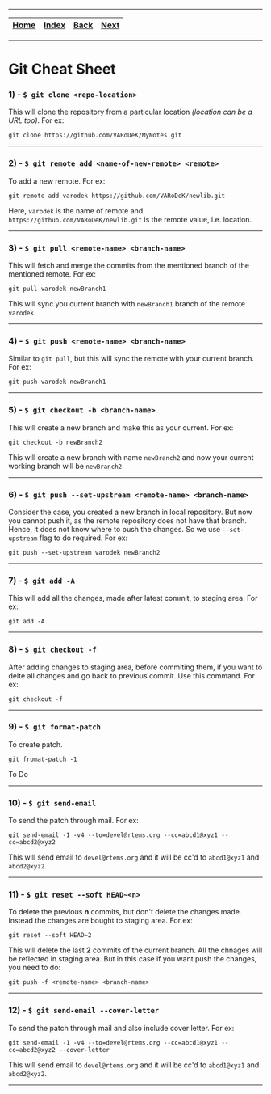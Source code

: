 
---

| [Home](/README.md) | [Index](./README.md) | [Back](./README.md) | [Next](../Linux/README.md) |
| :---: | :---: | :---: | :---: |

---

# Git Cheat Sheet

### 1) - `$ git clone <repo-location>`
This will clone the repository from a particular location _(location can be a URL too)_. For ex:

```shell
git clone https://github.com/VARoDeK/MyNotes.git
```

---

### 2) - `$ git remote add <name-of-new-remote> <remote>`
To add a new remote. For ex:

```shell
git remote add varodek https://github.com/VARoDeK/newlib.git
```

Here, `varodek` is the name of remote and `https://github.com/VARoDeK/newlib.git` is the remote value, i.e. location.

---

### 3) - `$ git pull <remote-name> <branch-name>`

This will fetch and merge the commits from the mentioned branch of the mentioned remote. For ex:

```shell
git pull varodek newBranch1
```

This will sync you current branch with `newBranch1` branch of the remote `varodek`.

---

### 4) - `$ git push <remote-name> <branch-name>`
Similar to `git pull`, but this will sync the remote with your current branch. For ex:

```shell
git push varodek newBranch1
```

---

### 5) - `$ git checkout -b <branch-name>`
This will create a new branch and make this as your current. For ex:

```shell
git checkout -b newBranch2
```

This will create a new branch with name `newBranch2` and now your current working branch will be `newBranch2`.

---

### 6) - `$ git push --set-upstream <remote-name> <branch-name>`

Consider the case, you created a new branch in local repository. But now you cannot push it, as the remote repository does not have that branch. Hence, it does not know where to push the changes. So we use `--set-upstream` flag to do required. For ex:

```shell
git push --set-upstream varodek newBranch2
```

---

### 7) - `$ git add -A`
This will add all the changes, made after latest commit, to staging area. For ex:

```shell
git add -A
```

---

### 8) - `$ git checkout -f`
After adding changes to staging area, before commiting them, if you want to delte all changes and go back to previous commit. Use this command. For ex:

```shell
git checkout -f
```

---

### 9) - `$ git format-patch`
To create patch.

```
git fromat-patch -1
```

To Do

---

### 10) - `$ git send-email`
To send the patch through mail. For ex:

```
git send-email -1 -v4 --to=devel@rtems.org --cc=abcd1@xyz1 --cc=abcd2@xyz2
```

This will send email to `devel@rtems.org` and it will be cc'd to `abcd1@xyz1` and `abcd2@xyz2`.

---

### 11) - `$ git reset --soft HEAD~<n>`
To delete the previous **n** commits, but don't delete the changes made. Instead the changes are bought to staging area. For ex:

```shell
git reset --soft HEAD~2
```

This will delete the last **2** commits of the current branch. All the chnages will be reflected in staging area. But in this case if you want push the changes, you need to do:

```shell
git push -f <remote-name> <branch-name>
```

---

### 12) - `$ git send-email --cover-letter`
To send the patch through mail and also include cover letter. For ex:

```
git send-email -1 -v4 --to=devel@rtems.org --cc=abcd1@xyz1 --cc=abcd2@xyz2 --cover-letter
```

This will send email to `devel@rtems.org` and it will be cc'd to `abcd1@xyz1` and `abcd2@xyz2`.

---


